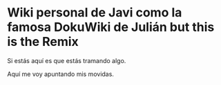# Wiki personal de Javi como la famosa DokuWiki de Julián but this is the Remix
Si estás aquí es que estás tramando algo.

Aquí me voy apuntando mis movidas.
